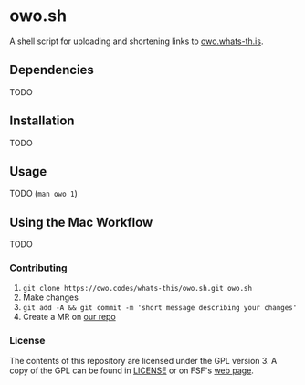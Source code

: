 # owo.sh

A shell script for uploading and shortening links to
[owo.whats-th.is](https://whats-th.is).

## Dependencies
TODO

## Installation
TODO

## Usage
TODO (`man owo 1`)

## Using the Mac Workflow
TODO

### Contributing
1. `git clone https://owo.codes/whats-this/owo.sh.git owo.sh`
2. Make changes
3. `git add -A && git commit -m 'short message describing your changes'`
4. Create a MR on [our repo](https://owo.codes/whats-this/owo.sh)

### License
The contents of this repository are licensed under the GPL version 3.
A copy of the GPL can be found in [LICENSE](LICENSE) or on FSF's
[web page](https://www.gnu.org/licenses/gpl-3.0.en.html).
